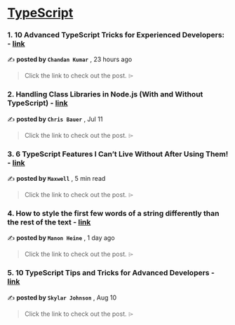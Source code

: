 
<h1><a href=https://medium.com/tag/typescript-tips/recommended target="_blank" rel="noopener noreferrer">TypeScript</a></h1>
<h3>1. 10 Advanced TypeScript Tricks for Experienced Developers: - <a href=https://medium.com/@chandantechie/10-advanced-typescript-tricks-for-experienced-developers-2143e6aa8b38?source=tag_recommended_feed---------0-84----------typescript_tips----------37f68250_779a_4bba_86a1_e6a739a72eab------- target="_blank" rel="noopener noreferrer">link</a></h3>

✍️ **posted by `Chandan Kumar`** <date> , 23 hours ago</date>

<blockquote>Click the link to check out the post. ⌲</blockquote>

<h3>2. Handling Class Libraries in Node.js (With and Without TypeScript) - <a href=https://medium.com/better-programming/handling-class-libraries-in-node-js-with-and-without-typescript-39b73b2186b6?source=tag_recommended_feed---------1-107----------typescript_tips----------37f68250_779a_4bba_86a1_e6a739a72eab------- target="_blank" rel="noopener noreferrer">link</a></h3>

✍️ **posted by `Chris Bauer`** <date> , Jul 11</date>

<blockquote>Click the link to check out the post. ⌲</blockquote>

<h3>3. 6 TypeScript Features I Can’t Live Without After Using Them! - <a href=https://medium.com/javascript-in-plain-english/6-typescript-features-i-cant-live-without-after-using-them-1d7feab33922?source=tag_recommended_feed---------2-85----------typescript_tips----------37f68250_779a_4bba_86a1_e6a739a72eab------- target="_blank" rel="noopener noreferrer">link</a></h3>

✍️ **posted by `Maxwell`** <date> , 5 min read</date>

<blockquote>Click the link to check out the post. ⌲</blockquote>

<h3>4. How to style the first few words of a string differently than the rest of the text - <a href=https://medium.com/@manon.heine/how-to-style-the-first-few-words-of-a-string-differently-than-the-rest-of-the-text-630f7be90906?source=tag_recommended_feed---------3-84----------typescript_tips----------37f68250_779a_4bba_86a1_e6a739a72eab------- target="_blank" rel="noopener noreferrer">link</a></h3>

✍️ **posted by `Manon Heine`** <date> , 1 day ago</date>

<blockquote>Click the link to check out the post. ⌲</blockquote>

<h3>5. 10 TypeScript Tips and Tricks for Advanced Developers - <a href=https://medium.com/@codegirljs/10-typescript-tips-and-tricks-for-advanced-developers-25db6fe6aa72?source=tag_recommended_feed---------4-85----------typescript_tips----------37f68250_779a_4bba_86a1_e6a739a72eab------- target="_blank" rel="noopener noreferrer">link</a></h3>

✍️ **posted by `Skylar Johnson`** <date> , Aug 10</date>

<blockquote>Click the link to check out the post. ⌲</blockquote>

